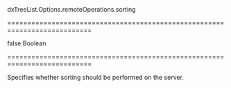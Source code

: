 <!--id-->dxTreeList.Options.remoteOperations.sorting<!--/id-->
===========================================================================
<!--default-->false<!--/default-->
<!--type-->Boolean<!--/type-->
===========================================================================

<!--shortDescription-->
Specifies whether sorting should be performed on the server.
<!--/shortDescription-->

<!--fullDescription-->

<!--/fullDescription-->